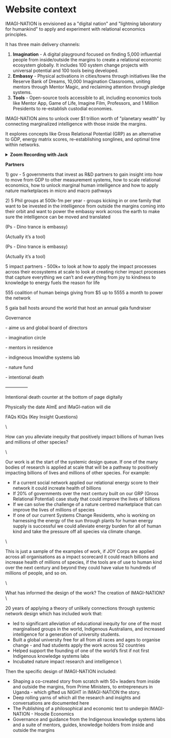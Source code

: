 # Website context

IMAGI-NATION is envisioned as a "digital nation" and "lightning laboratory for humankind" to apply and experiment with relational economics principles.&#x20;

It has three main delivery channels:

1. **Imagination** - A digital playground focused on finding 5,000 influential people from inside/outside the margins to create a relational economic ecosystem globally. It includes 100 system change projects with universal potential and 100 tools being developed.&#x20;
2. **Embassy** - Physical activations in cities/towns through initiatives like the Reserve Bank of Dreams, 10,000 Imagination Classrooms, uniting mentors through Mentor Magic, and reclaiming attention through pledge systems.&#x20;
3. **Tools** - Open-source tools accessible to all, including economics tools like Mentor App, Game of Life, Imagine Film, Professors, and 1 Million Presidents to re-establish custodial economies.&#x20;

IMAGI-NATION aims to unlock over $1 trillion worth of "planetary wealth" by connecting marginalized intelligence with those inside the margins.&#x20;

It explores concepts like Gross Relational Potential (GRP) as an alternative to GDP, energy matrix scores, re-establishing songlines, and optimal time within networks.&#x20;

<details>

<summary><strong>Zoom Recording with Jack</strong></summary>

I think if you want to pull out that image, I reckon that's the one that has text through the latest one. Oh, I think that's the last one. That one, I think, is, I think it explains all of the pieces and what, you know, we've been sense-making, trying to get our way to understand what imagination is. And I think then running them in parallel, either, you know, vertically or you could run them horizontally to see what... Design works more effectively. But I think you can fit in, you know, where we've been struggling is coming up through a tool or through an embassy piece or through one element of imagination. Yeah, so I just, you know, reading it out, like, aim addresses planetary inequity in a model that can impact billions of people and millions of other species by connecting the marginalised intelligence in relation with those inside the margins to unlock, to understand. And I think that's the key to this. I think the key to this is to unlock our untapped network potential. The model of networking applied in AIM's network, that's not right, but anyway, is to follow an unlikely connections design mechanism to connect you to what you don't know and who you don't know, to move away from affirming our biases. There is a specific nucleus effect that allows us to connect to what we don't know and who we don't know. And it's already there. So, that's the core of the AIMs network, to be to have a deeper factor of velocity of impact or something around a sense like that, where we gather people in nucleuses of five powered by unlikely connections across different areas and spaces. And all with those that are action based looking to, you know, at the head water or the tip of the scale or whatever the start of the design to that have the ability to influence the way um we shift what we value and how we move so something in that sort of essence of writing has been around um the following are the three delivery channels um for this network of unlikely connections um to unlock the the missing intelligence that we have as a species and the first one is imagination a digital nation um to be a lightning laboratory for humankind um imagination focuses on three distinct playgrounds um finding 5 000 uh people that can influence 10 000 people each um from inside we are coming from inside or outside the margins uh to move the way we uh operate economically to create a relational economic um ecosystem globally with 5 000 entities embassies for exchange it'll be a better word than embassy but that's sort of like okay cool so um that's you know a couple of bullet points 100 systems change leaders with universal potential to change like with projects that can alleviate inequity um universally that are then supported and turbocharged um through a residency program and then a hundred tools that are developed inside imagination and then maybe the last bullet point is um imagination provides a container uh for us to analyze um like a laboratory for us to analyze how we develop networks um from internet networks through to government networks councils organizations and we experiment with um impact measurement pathways and design including to help us innovate how we revolutionize measuring impact and some of the things we are looking at inside are an alternative to gdp in the form of grp or gri um we're looking at different energy matrix scores um to look at the health to move away from thumbs ups or love hearts um to something that is based in more depth um and and anchored to something we're looking at how you know all of imagination's ip can go back to nature and we can re-establish songlines um we're exploring how we can re-establish songlines and we're exploring how we can re-establish songlines and we're exploring how we can re-establish songlines and we're exploring the impact of um of how much time is needed inside a network and how much time is not needed um and you know yeah i think like part of so that that's sort of that bundle so okay that kind of gives us those bullet points and an embassy um there's this guy who founded the euro who wanted to set up a reserve bank of dreams he was thomas's mentor he was a member of the euro who wanted to set up a reserve bank of dreams he was thomas's mentor he was a member of the um that's what the thousand year dream project is so you'd have an embassy you know um the aim team is out around the world in embassy and it can just be in in embassy we don't have to say as an imagination embassy like that's where i think it's been complicated stumbling around it but we're out in embassy you know and you can have imagination and aim both on the logos we're embassy of both um yeah but we're out in embassy to unlock imagination custodianship and mentoring like that's hidden we don't even need to say that but the projects we're working on in embassy are you know to activate cities and towns through big story um and locations already activated include um montreux paris like a learning planet like you know the forest of imagination um waga city council like you know or waga you know we could just list them there's the reserve bank of dreams um creating a reserve bank of dreams for humanity um with a thousand year dream project which is set to go live in 2024 um there's building 10 000 imagination classrooms um and then there's uniting a world of mentors uh through mental magic as like four embassy playgrounds and then the fifth might be um reclaiming our attention like and through a pledge system reminding us giving us an excuse to shift our attention um to nature to kindness to magic to death and you have the four pledges there and then they're all just embassy offers you know for us yeah and then in tools um you know accessible by all of humankind forever um you know open source and like and notes that other people can pick up and build on in development you know 20 like 20 economics you have as a first tool like released mentor app like you know in development to be released this year mentor class in development um for a 2025 release game of life in development for 2025 release um imagine film in development for 2025 release and professors in development for 2025 release and i'd put one million presidents um to re-establish custodial economies i just have that as a tool um to go we're just going to move that around um and then um you know we're going to have over there and so that's something we'll do in development so you incubate the thousand and you can still deliver on you know at scale yeah having this marketplace re-establishing custodial economies that pretty much covers everything um in embassy maybe you'd have like um like uh just look at the guardians of the earth piece but you might just put a number there as a working piece which might be um you know yeah i'm just trying to think about the like the elements of the lab stuff and joy corp and all those things doesn't necessarily come through in those bullet points like there's a way we could illuminate them in the imagination so it's not just you know you might have sub sub like category one liners but let's just say back in imagination you've got you know the indigenous society you've got the indigenous society you've got the indigenous society you've got the indigenous knowledge systems labs like a decentralized um global on land mit shepherded by indigenous people around the world um yeah as a residency pathway for global leaders to activate custodial knowledge systems and economies you know joy corp a pathway to integrate these seven missing pieces from our impact scorecard which is not measured in gdp or any of our balance sheets yeah imagination presidents to establish custodial economies um and give us micro case studies from young people and move the generation of climate um protest to economic stimulation systems change lens you know to take isolated um work and and connect it and so we can see an amplification effect when we make puzzles imagination labs to activate schools to be outside the margins to go from a problem to be fixed to the solution yeah um and you kind of just have those as the you know the the 5 000 sub groups in those bullet points so people can see that really clearly and i think in um yeah in embassy i would put nature like re-establishing like the health of our relationship with nature um and maybe that can just be a tool that's in development as a nature fund just put in the tool and that's what that's where nature fund sits in the tool with um with guardians yeah and i think that gives us everything and then the last sentence you know aim can unlock over one trillion dollars worth of planetary wealth for humankind um and then you have the logic that's the one page that's where you land on the website yeah and you just have that as a front page yeah and then and then the menus are imagination um um um um um um um um um um um um um um um um um um um yeah and you know a partner with us like blah blah but just in terms of the three things like we can work out the other more standard things but just just to get the architecture right and then the impact should be how we're going in imagination across those areas and you can measure participants if we know all the inputs in there but in all that writing that i just did on grp like that can sit yep in paid imagination and narendra has just done some extra stuff looking at the velocity of UNC5 and just if you do some iconography with it you did and it's positioned in that last bullet point of this is how we're exploring in this container of imagination providing a network research lab so you know we've built it to to to operate with a as a nation's like with a nation methodology you know we've built it with visas we've built it um with a reserve bank which we've you know created as a reserve bank to stimulate service like just to kind of go through some of these big thinking things which are invisible yeah so someone can see wow this is a live r\&d research lab for us on how we can shift government pieces get in touch with a government that wants to apply some of the theories or work with us to you know develop um research and understand what's going on inside here and how this could be applied to cities towns councils like that the real target market becomes them for imagination like this is government r\&d you know not not to build a nation state to run away from government destroy government but actually to make government better and organizations healthier you know joy corpse the r\&d for all organizations like every section inside imagination is like trying to accelerate the research and development that key entities around the world we're not trying to build a thousand pure imagination schools we're doing this so there can be every school can be an imagination school yeah we're not trying to create a thousand brilliant joy cops it's so that every organization will be a joy cop and so everything is a call to action that that covers the um the question of like access accessibility this is an elite this is so we can prove it and share it these guys are actually the opposite of being elite they're coming in and doing the experimentation putting their reputation on the line first yeah and then you can apply it yeah so if you want to do it you can do it you can do it you can do it you can do it you can do it you can do itよ want to be connected to the research you can do it you can do it you can do it you can do it you can do it you can do it ec to the research et cetera a beer ecosystem partner um then i think that that's not said no you can see than i think that that's not said no you can see how that's not longer than scrolling down a couple of key areas of just like oh the five 000 this is how this is a theory of change with this it's a waterfall effect the embassy you know has to come to a city book us come to reserve bank of dreams like yeah you know because cause me a town um we're in locations around here we can run a dreams workshop with you but if you decide you want to be head over to know about geordie awick get caught something takes over to georgie review so that lets you know we could do that we could get up any time we're in locations around here we can run a dreams workshop this year and we can just give our team the dreams mentor class that they can run they don't have to have a vehicle yeah and then imagination classrooms plus dreams mentor class you know this becomes our embassy working schools yeah cool yeah like a reverse engineered heaps better version of the cluster that is advisory of places like pwc and all those places it's like rather than spending millions of dollars to engage a broken system like a historical broken system what's the what's what's leveraging the new way of thinking through unlikely connections intelligence and that's what i'm trying to do yeah you could sell an insight you know we could we don't have to but you could i mean you could sell an insight magazine just for industry totally yeah and just say we can share for you guys if people don't want to subscribe that's that's sort of something you can you know run but yeah yeah i think i think it just shows its role in relation like and our role our role is connecting whatever exists with you know with what doesn't and then and then i think for your strategy like the website is hopefully then the strategic plan you know really clearly how we then finance it you know here are the five circles and how we're looking to finance it yeah government you can now make it punchier as well it's like for governments we're looking for people that want to like there it's there's a self what do i get back so yeah we're looking for five people that want to be the first to access the r\&d live from all this and apply for the r\&d and then we're looking for people that want to be the first to apply it and work with us as co-designers who are the five governments that want it you know and we've got space for five that we could go really deep with we're looking for five families that want to influence the way organizations work and we want to share the intelligence we're looking for five impact partners that want us to be part of their r d lab so they can transfer on the way impact reports and you just cost them all a half mil to a million a year and we want to secure these all you know like um by june next year or whatever it might be and yeah um hoping sammy under this one or yeah sure go for it i'll have another maybe you can have a go at explaining it and i'll just make sure the comprehension goes you you Thank you. Thank you. Thank you. It's going. It's going. Good? It's going. Good to see you, mate. How are you, Jacko? Yep. Next question. What are we doing? Tell me about your circles, Jack. Ben, do you want to have a go explaining or do you want me to go again? I think you can go, but I think I'll do a little summary, I think, just to see how my head's going. I'm not going to be in a situation where I'm going with it all, but I think, like, where my head was going, like reading through that GDR stuff that you sent through, was to be able to understand from a strategic perspective, how are we showing the value? And I guess jumping down to the bottom section there, where you're like $1 trillion of planetary wealth, we need to, like, level up our understanding about what we're doing in imagination, in embassy, which is in the world. And, like, embassy is us actually having aimed staff and, like, aimed representatives activating real-world activities through, like, things that are creating the physical representation of the impact of hoodie economics and imagination. And then we have all these tools that are accessible that are either, like, active or ongoing. Where people understand, like, there's the practical things that you can pick up and can use yourself that then attaches itself to this $1 trillion of planetary wealth. But I think it's, like, the simplification of we've got an awesome place where people hang out, and that's where our relational health and understanding about what we're doing in imagination. And then we've got things that are happening in the real world where people are getting around in embassy. And then we have things that people can pick up and do. And then we have things that people can do as well. Yeah. Yeah. Awesome. Yeah. Yeah. Sammy, I was trying to expand. I was the, yeah, I think getting a sense of the, there's, like, a combination that you pulled out there, which is, like, part of what good strategy does for us is it understands, like, resource allocation of our time. Like, where does the team go? But also what's the impact and what's the, like, just how do we split our own attention? And then what's the most important thing? And then what's the most important, like, impact? You know, those pointy questions where someone's like, well, what do you want to change? You know, the, well, we aren't, we aren't unlock a trillion dollars worth of planetary health that's been untapped because it's been put outside the margins and no one's built a network to them. No one's built a network to nature. No one's built a network to all the people that have been marginalized. We've been doing it for 20 years. How are you applying it? Um, and through three different channels. And I think that's the key. Like, so, Sammy, I was just working on that, trying to work out what's the frame beyond imagination if someone's landing on the web for homepage of the website. And so I think through three different channels, well, we've got, we've got a digital country to be a live lab experiment for humanity, to show how we can actually apply relational economics in real time and activate 5,000 key people that can influence 10,000 people each, at least across different entities to create a relational, um, ecosystem around the world. And that's part one, the impact of their work will be significant as they reach out in their relational health to increase the wealth and, and quality of our life in all our different places around the world. Um, and that will directly affect, you know, 50 million on people within a generation. We've got a hundred system change projects with inside the digital country, which we're, um, accelerating, which have the capacity for universal change around the world on, on alleviating inequity and a hundred tools that were developed in this ecosystem. And then I was. Saying before, you know, that the part to really drag out. So we're not, so we can just say the obvious. I think we know that we've designed imagination to be a research and development nation state for all nations on earth. So we had the United nations developed 40 years ago. Imagination has been designed. So every country can see, we know that we've got flaws with GDP, but we haven't been able to apply in real time, something that can scale. So imagination will provide a case study for how we. Explore GRP gross relational potential or gross relational index, and look at how we apply these different areas. So in the space of impact and research and development on economic design for nation states, for governments or for state governments, for local councils, um, right through to organization, like you keep it in the government framework with imagination with that's why I've applied visas. It's why I've applied, created a reserve bank. It's why we're looking at, you know, GDP. We're looking at all the pathways. We're looking at all the different ways that we can move. So it can then be applied. And that's why we're inviting five key governments to be the key R and D partners with us and have access to developing this with us and working in real time and applying it in their local councils or countries and work with us to bring big story to their areas and really activate five nation states. So it's an imagination invitation for five countries to partner with it as a lab to improve every country on planet earth when they're gone. So that's sort of the top level. And then inside it. And then the bottom level is the five thousand key groups. You know, joy corp is a it's for a thousand joy corpse to improve, to then share the knowledge for every organization around the world, have the chance to capture the stuff that's missing. That gives us joy. That gives us our health, our relational health, and to integrate it, to move beyond the triple bottom line, which is one of the key phrases in finance reporting and to move to a place where we can capture the stuff that we don't capture in GDP. And we can do that from, um, I. That the, the corporate world. Can leave that, you know, the business and commerce can leave that. And then you have all these other spaces for entities to be able to help move this and solve some of these challenges, um, of the five groups, but you listen there. And then you look at embassy. And say, so there's imagination that we've created as digital country. That's one, one channel that we've created. The second one is we move in embassy. Um, we go out, you know, um, yeah, we've got a thousand imagination classrooms. You're trying to help build around the world. Over the course of a decade. We've got a reserve bank of dreams that we're working on developing for human kind with a thousand year dream project. Um, we've got. Uh, world of we're trying to unite the world of mentors, uh, three mentor magic and last week of school every year and create a mentor toolkit that's open for everybody around the world. Um, we're providing reminders, uh, to reclaim time after a pledge system to shift us to relational health, where people can pledge kindness and love. Um, and. Um, if you want to continue your Lance Silver's. Well, specifically, um, so let's get this out of the way here and give you a bit of an lacrimal at this. If you haven't already, just like a little reminder that there are reasons to support Claire Farrow's websitebewdery. rewarding bam. And I can't even clean up my words, so figured I'll just say this. Seriously, this is, just go buy some of our, our Lewis 삼宝inks and I'm just going to go ahead and run this one, send it. Thanks me to it's. All right. Good modifications to your, to, uh, an entity. That you have here to, to this right today. Hi, I'm notice Marlina Derman here from the UTI. Press 4. development to be released in 2025 game of life and development to be released in 2025 imagine development released in 2025 the professors develops and then released in 2025 one million presidents in development um to activate so you can still do the million kids but you just pull them into a tool shared playground and then you look at a nature fund that's in development you know to crack a nature-based um fund for humanity that can center a nature-based marketplace and then underneath aim not imagination so that's also the part which is dumb i'm fucking heading like which one goes first who are we so you say aim aim can unlock over a trillion dollars worth of planetary wealth for human fine and then inside imagination we can talk about the governance systems but then with aim we just have here's our board of directors here's our ceo here's here's how we run it you can have a really lame lean like people and then imagination can be have its own governance part embassy can have its own governance part and then in terms of who's responsible for the government and then you can have a really lean like people and then you can have an honest sky directory that's lime you can have ladies feet and lady feet and then you can have third wheel and there's like decomposition of that kind of like context right like in terms of steff you're responsible for imagination алеah you're responsible for embassy and yolanda you're responsible for tools when it comes to product management like these three women are responsible for this um but i think it yeah so that and then i And then you've got four key sections that you're looking at inside imagination. Is there's like, yeah, there's embassy. Embassy, you might have dinosaur trance. Yeah. You know, but I don't know if it stacks up, but it could sit there in the subtopics or whatever. Or you have the friends list or communication or whatever. That might be the same thing. But yeah, you've got like imagination, embassy, tools. And there's the three main headlines that you can see on the website and the three main things we're tracking in our impact. And then you've got, you know, communication, pretty economics and impact. Sort of below the line. Yeah. And then partner with us. And the partner piece, be one of the five governments that gets the first R\&D on how to crack open, GDP, wellbeing indexes, be in relation with nature, activate intelligence outside the margins, alleviate inequity. That's a strong proposition to a government. Yeah. I can take that to Oxford. You know, in embassy, like bring us to your city, bring us to your towns, like bring us to your schools. In tools, work with us on the development of this or, you know, to be an ecosystem partner where it can live in your ecosystem. We don't want it. We want to give it away to keep it. Yeah. It's getting close to that one pager that the world keeps asking for, isn't it? It's that big, you know, like it's not even a, it's on a fucking, it's even smaller than a one pager. I wrote it on a, whatever they're called, origami piece of paper. You can make big cranes and just float them out to the world, see where they end up. Mate, you can make that into a card that people can take around. Yeah. Like that's in terms of for our team, just hit like a little, yeah, little paper plane or a little like card in terms of giving it to people. That's communicated. You can communicate it all there. Yeah. And then the digital version, you just got all the, like the deeper links into, you know, how that one trillion is broken down. You can look more deeply at to the different tools. Yep. You can go through to imagination, get the tour. Yep. Yeah. It's like the entry point. Yeah. And we can make imagination a lot. Less invisible. Like at the moment, the actual platform is invisible too. So we can make that visible on a mentoring.com a bit more. So you can just get a sense of that and see the features and people can click through and see the opening, you know, see the webpage exists and look around on the outside and that can have its own little energy to it. But yeah, absolutely. I think like pretty much here in terms of like looking at our old website, it's a great thing. If you can delete a lot of words, you know, like it means that you're getting to a good place, but this is pretty much it. And the rest of it's just like putting the, the elements there of the design of it. It's like a funnel as well. Like the way I've like, since we started this new website process, Jack, like I think where my mind's always been going is like open source decentralized, right? Where all of the knowledge sits somewhere, but what we're doing was funneling this up to like a one pager. But at some point you can get to all that other knowledge. If you want to, like, if you dig hard enough. Yeah. And it doesn't, as long as we're not boxing ourselves into an existing framework, letting that's where I was like, you know, it's, it's fucked all this stuff. Like you have, you've got to go so full circle and understand that, but then you get, you get to come out. Yeah. So it's not the prophet, like the professors just at all. And so it ain't really saying anything about puppets and confused people about public. So you can just, but we've got, heaps written like pretty much that whole website is now just like explain the world, you know? Totally. And it helped us understand, you know, yesterday I did the professor's edit and they've got their world. Anyway, I'll leave that with you guys.

</details>

**Partners**

1\) gov - 5 governments that invest as R\&D partners to gain insight into how to move from GDP to other measurement systems, how to scale relational economics, how to unlock marginal human intelligence and how to apply nature marketplaces in micro and macro pathways

2\) 5 Phil groups at 500k-1m per year - groups kicking in or one family that want to be invested in the intelligence from outside the margins coming into their orbit and want to power the embassy work across the earth to make sure the intelligence can be moved and translated

(Ps - Dino trance is embassy)

(Actually it’s a tool)

(Ps - Dino trance is embassy)

(Actually it’s a tool)

5 impact partners - 500k+ to look at how to apply the impact processes across their ecosystems at scale to look at creating richer impact processes that capture everything we can’t and everything from joy to kindness to knowledge to energy fuels the reason for life

555 coalition of human beings giving from $5 up to 5555 a month to power the network

5 gala ball hosts around the world that host an annual gala fundraiser

Governance

\- aime us and global board of directors

\- imagination circle

\- mentors in residence

\- indigneous lmowldhe systems lab

\- nature fund

\- intentional death

—————

Intentional death counter at the bottom of page digitally

Physically the date AImE and IMaGI-nation will die

FAQs KIQs (Key Insight Questions)

\


How can you alleviate inequity that positively impact billions of human lives and millions of other species?

\


Our work is at the start of the systemic design queue. If one of the many bodies of research is applied at scale that will be a pathway to positively impacting billions of lives and millions of other species. For example:

* If a current social network applied our relational energy score to their network it could increate health of billions
* If 20% of governments over the next century built on our GRP (Gross Relational Potential) case study that could improve the lives of billions
* If we can solve the challenge of a nature centred marketplace that can improve the lives of millions of species
* If one of our current Systems Change Residents, who is working on harnessing the energy of the sun through plants for human energy supply is successful we could alleviate energy burden for all of human kind and take the pressure off all species via climate change.

\


This is just a sample of the examples of work, if JOY Corps are applied across all organisations as a impact scorecard it could reach billions and increase health of millions of species, if the tools are of use to human kind over the next century and beyond they could have value to hundreds of millions of people, and so on.

\


What has informed the design of the work? The creation of IMAGI-NATION?\


20 years of applying a theory of unlikely connections through systemic network design which has included work that:

* led to significant alleviation of educational inequity for one of the most marginalised groups in the world, Indigenous Australians, and increased intelligence for a generation of university students.&#x20;
* Built a global university free for all from all races and ages to organise change - and had students apply the work across 52 countries
* Helped support the founding of one of the world’s first if not first Indigenous knowledge systems labs
* Incubated nature impact research and intelligence \


Then the specific design of IMAGI-NATION included:

* Shaping a co-created story from scratch with 50+ leaders from inside and outside the margins, from Prime Ministers, to entrepreneurs in Uganda - which gifted us NIGHT in IMAGI-NATION the story.
* Deep rolling yarns of which all the research and insights and conversations are documented here
* The Publishing of a philosophical and economic text to underpin IMAGI-NATION - Hoodie Economics
* Governance and guidance from the Indigenous knowledge systems labs and a suite of mentors, guides, knowledge holders from inside and outside the margins

<div>

<figure><img src=".gitbook/assets/Screenshot 2024-03-22 at 11.02.00 am.png" alt=""><figcaption></figcaption></figure>

 

<figure><img src=".gitbook/assets/Screenshot 2024-03-22 at 11.01.53 am.png" alt=""><figcaption></figcaption></figure>

 

<figure><img src=".gitbook/assets/Screenshot 2024-03-22 at 10.56.47 am.png" alt=""><figcaption></figcaption></figure>

 

<figure><img src=".gitbook/assets/Screenshot 2024-03-22 at 9.19.53 am.png" alt=""><figcaption></figcaption></figure>

 

<figure><img src=".gitbook/assets/Screenshot 2024-03-22 at 9.06.04 am.png" alt=""><figcaption></figcaption></figure>

</div>

<figure><img src=".gitbook/assets/Screenshot 2024-03-22 at 11.23.31 am.png" alt=""><figcaption></figcaption></figure>
